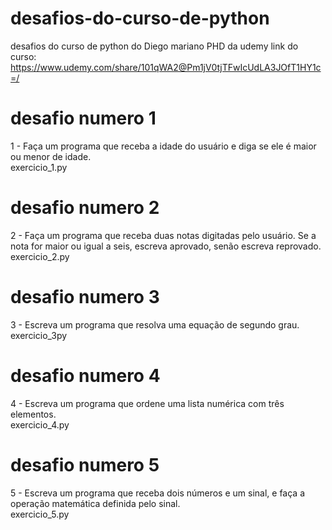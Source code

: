 # desafios-do-curso-de-python
desafios do curso de python do Diego mariano PHD da udemy
link do curso: https://www.udemy.com/share/101qWA2@Pm1jV0tjTFwIcUdLA3JOfT1HY1c=/

# desafio numero 1
1 - Faça um programa que receba a idade do usuário e diga se ele é maior ou menor de idade.   
exercicio_1.py

# desafio numero 2 
2 - Faça um programa que receba duas notas digitadas pelo usuário. Se a nota for maior ou igual a seis, escreva aprovado, senão escreva reprovado. 
exercicio_2.py


# desafio numero 3 
3 - Escreva um programa que resolva uma equação de segundo grau.
exercicio_3py

# desafio numero 4
4 - Escreva um programa que ordene uma lista numérica com três elementos.   
exercicio_4.py

# desafio numero 5 
5 - Escreva um programa que receba dois números e um sinal, e faça a operação matemática definida pelo sinal.  
exercicio_5.py
